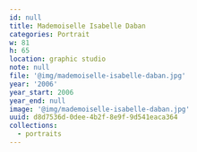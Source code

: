 ```yaml
---
id: null
title: Mademoiselle Isabelle Daban
categories: Portrait
w: 81
h: 65
location: graphic studio
note: null
file: '@img/mademoiselle-isabelle-daban.jpg'
year: '2006'
year_start: 2006
year_end: null
image: '@img/mademoiselle-isabelle-daban.jpg'
uuid: d8d7536d-0dee-4b2f-8e9f-9d541eaca364
collections:
  - portraits
---
```



